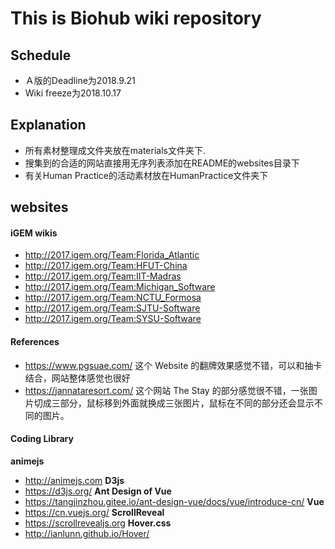 # This is Biohub wiki repository

## Schedule
- Ａ版的Deadline为2018.9.21
- Wiki freeze为2018.10.17


## Explanation
- 所有素材整理成文件夹放在materials文件夹下.
- 搜集到的合适的网站直接用无序列表添加在README的websites目录下
- 有关Human Practice的活动素材放在HumanPractice文件夹下

## websites

#### iGEM wikis
- http://2017.igem.org/Team:Florida_Atlantic
- http://2017.igem.org/Team:HFUT-China
- http://2017.igem.org/Team:IIT-Madras
- http://2017.igem.org/Team:Michigan_Software
- http://2017.igem.org/Team:NCTU_Formosa
- http://2017.igem.org/Team:SJTU-Software
- http://2017.igem.org/Team:SYSU-Software

#### References

- https://www.pgsuae.com/ 这个 Website 的翻牌效果感觉不错，可以和抽卡结合，网站整体感觉也很好
- https://jannataresort.com/ 这个网站 The Stay 的部分感觉很不错，一张图片切成三部分，鼠标移到外面就换成三张图片，鼠标在不同的部分还会显示不同的图片。




#### Coding Library

**animejs**
- http://animejs.com
**D3js**
- https://d3js.org/
**Ant Design of Vue**
- https://tangjinzhou.gitee.io/ant-design-vue/docs/vue/introduce-cn/
**Vue**
- https://cn.vuejs.org/
**ScrollReveal**
- https://scrollrevealjs.org
**Hover.css**
- http://ianlunn.github.io/Hover/
